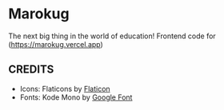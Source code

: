 # Marokug
The next big thing in the world of education!
Frontend code for (https://marokug.vercel.app)


## CREDITS
 - Icons: Flaticons by <a href="https://www.flaticon.com/uicons" target="_blank">Flaticon</a>
 - Fonts: Kode Mono by <a href="https://fonts.google.com/" target="_blank">Google Font</a>